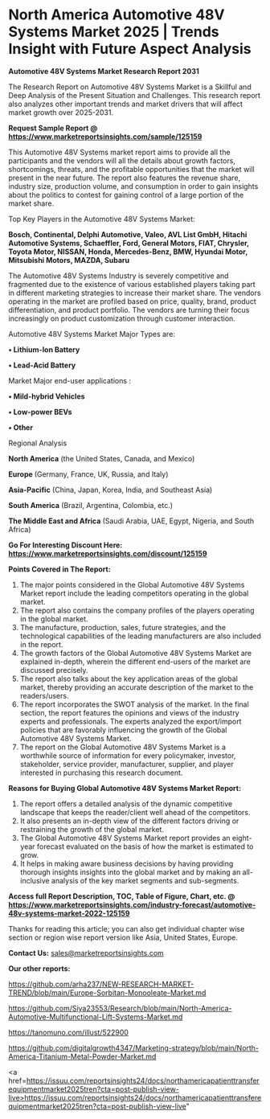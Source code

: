 
# North America Automotive 48V Systems Market 2025 | Trends Insight with Future Aspect Analysis

<strong>Automotive 48V Systems Market Research Report 2031</strong>

The Research Report on Automotive 48V Systems Market is a Skillful and Deep Analysis of the Present Situation and Challenges. This research report also analyzes other important trends and market drivers that will affect market growth over 2025-2031.

<strong>Request Sample Report @ <a href=https://www.marketreportsinsights.com/sample/125159>https://www.marketreportsinsights.com/sample/125159</a></strong>

This Automotive 48V Systems market report aims to provide all the participants and the vendors will all the details about growth factors, shortcomings, threats, and the profitable opportunities that the market will present in the near future. The report also features the revenue share, industry size, production volume, and consumption in order to gain insights about the politics to contest for gaining control of a large portion of the market share.

Top Key Players in the Automotive 48V Systems Market:

<strong>Bosch, Continental, Delphi Automotive, Valeo, AVL List GmbH, Hitachi Automotive Systems, Schaeffler, Ford, General Motors, FIAT, Chrysler, Toyota Motor, NISSAN, Honda, Mercedes-Benz, BMW, Hyundai Motor, Mitsubishi Motors, MAZDA, Subaru</strong>

The Automotive 48V Systems Industry is severely competitive and fragmented due to the existence of various established players taking part in different marketing strategies to increase their market share. The vendors operating in the market are profiled based on price, quality, brand, product differentiation, and product portfolio. The vendors are turning their focus increasingly on product customization through customer interaction.

Automotive 48V Systems Market Major Types are:

<strong>• Lithium-Ion Battery

• Lead-Acid Battery</strong>

Market Major end-user applications :

<strong>• Mild-hybrid Vehicles

• Low-power BEVs

• Other</strong>

Regional Analysis

</u><strong><b>North America</b></strong> (the United States, Canada, and Mexico)

<strong><b>Europe </b></strong>(Germany, France, UK, Russia, and Italy)

<strong><b>Asia-Pacific</b></strong> (China, Japan, Korea, India, and Southeast Asia)

<strong><b>South America</b></strong> (Brazil, Argentina, Colombia, etc.)

<strong><b>The Middle East and Africa</b></strong> (Saudi Arabia, UAE, Egypt, Nigeria, and South Africa)

<strong>Go For Interesting Discount Here: <a href=https://www.marketreportsinsights.com/discount/125159>https://www.marketreportsinsights.com/discount/125159</a></strong>

<strong>Points Covered in The Report:</strong>
<ol>
  <li>The major points considered in the Global Automotive 48V Systems Market report include the leading competitors operating in the global market.</li>
  <li>The report also contains the company profiles of the players operating in the global market.</li>
  <li>The manufacture, production, sales, future strategies, and the technological capabilities of the leading manufacturers are also included in the report.</li>
  <li>The growth factors of the Global Automotive 48V Systems Market are explained in-depth, wherein the different end-users of the market are discussed precisely.</li>
  <li>The report also talks about the key application areas of the global market, thereby providing an accurate description of the market to the readers/users.</li>
  <li>The report incorporates the SWOT analysis of the market. In the final section, the report features the opinions and views of the industry experts and professionals. The experts analyzed the export/import policies that are favorably influencing the growth of the Global Automotive 48V Systems Market.</li>
  <li>The report on the Global Automotive 48V Systems Market is a worthwhile source of information for every policymaker, investor, stakeholder, service provider, manufacturer, supplier, and player interested in purchasing this research document.</li>
</ol>
<strong>Reasons for Buying Global Automotive 48V Systems Market Report:</strong>

<ol>
  <li>The report offers a detailed analysis of the dynamic competitive landscape that keeps the reader/client well ahead of the competitors.</li>
  <li>It also presents an in-depth view of the different factors driving or restraining the growth of the global market.</li>
  <li>The Global Automotive 48V Systems Market report provides an eight-year forecast evaluated on the basis of how the market is estimated to grow.</li>
  <li>It helps in making aware business decisions by having providing thorough insights insights into the global market and by making an all-inclusive analysis of the key market segments and sub-segments.</li>
</ol>
<strong>Access full Report Description, TOC, Table of Figure, Chart, etc. @ <a href=https://www.marketreportsinsights.com/industry-forecast/automotive-48v-systems-market-2022-125159>https://www.marketreportsinsights.com/industry-forecast/automotive-48v-systems-market-2022-125159</a></strong>


Thanks for reading this article; you can also get individual chapter wise section or region wise report version like Asia, United States, Europe.

<strong>Contact Us:</strong>
sales@marketreportsinsights.com

<strong>Our other reports:</strong>

<a href=https://github.com/arha237/NEW-RESEARCH-MARKET-TREND/blob/main/Europe-Sorbitan-Monooleate-Market.md>https://github.com/arha237/NEW-RESEARCH-MARKET-TREND/blob/main/Europe-Sorbitan-Monooleate-Market.md</a>

<a href=https://github.com/Siya23553/Research/blob/main/North-America-Automotive-Multifunctional-Lift-Systems-Market.md>https://github.com/Siya23553/Research/blob/main/North-America-Automotive-Multifunctional-Lift-Systems-Market.md</a>

<a href=https://tanomuno.com/illust/522900>https://tanomuno.com/illust/522900</a>

<a href=https://github.com/digitalgrowth4347/Marketing-strategy/blob/main/North-America-Titanium-Metal-Powder-Market.md>https://github.com/digitalgrowth4347/Marketing-strategy/blob/main/North-America-Titanium-Metal-Powder-Market.md</a>

<a href=https://issuu.com/reportsinsights24/docs/northamericapatienttransferequipmentmarket2025tren?cta=post-publish-view-live>https://issuu.com/reportsinsights24/docs/northamericapatienttransferequipmentmarket2025tren?cta=post-publish-view-live</a>"
